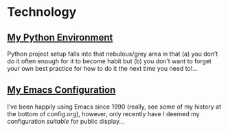 # Technology

## [My Python Environment](python.md)

Python project setup falls into that nebulous/grey area in that (a) you don’t do it often enough for it to become habit but (b) you don’t want to forget your own best practice for how to do it the next time you need to!...

## [My Emacs Configuration](emacs.md)

I’ve been happily using Emacs since 1990 (really, see some of my history at the bottom of config.org), however, only recently have I deemed my configuration _suitable_ for public display...
